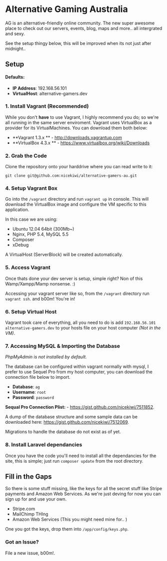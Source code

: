 Alternative Gaming Australia
======

AG is an alternative-friendly online community. The new super awesome place to check out our servers, events, blog, maps and more.. all intergrated and sexy.


See the setup thingy below, this will be improved when its not just after midnight.. 


## Setup

#### Defaults:


- **IP Address**: 192.168.56.101
- **VirtualHost**: alternative-gamers.dev


### 1. Install Vagrant (Recommended) 

While you don't **have** to use Vagrant, I highly recommend you do; so we're all running in the same server enviroment. Vagrant uses VirtualBox as a provider for its VirtualMachines. You can download them both below:

- **Vagrant 1.3.x ** - <http://downloads.vagrantup.com>
- **VirtualBox 4.3.x ** - <https://www.virtualbox.org/wiki/Downloads>


### 2. Grab the Code

Clone the repository onto your harddrive where you can read write to it:

`git clone git@github.com:nicekiwi/alternative-gamers-au.git`


### 4. Setup Vagrant Box

Go into the `/vagrant` directory and run `vagrant up` in console. This will download the VirtualBox image and configure the VM specific to this application. 

In this case we are using:

- Ubuntu 12.04 64bit (300Mb~)
- Nginx, PHP 5.4, MySQL 5.5
- Composer
- xDebug

A VirtualHost (ServerBlock) will be created automatically.

### 5. Access Vagrant

Once thats done your dev server is setup, simple right? Non of this Wamp/Xampp/Mamp nonsense. :)

Accessing your vagrant server like so, from the `/vagrant` directory run `vagrant ssh`. and b00m! You're in!


### 6. Setup Virtual Host

Vagrant took care of everything, all you need to do is add `192.168.56.101 alternative-gamers.dev` to your hosts file on your host computer *(Not in the VM)*.

### 7. Accessing MySQL & Importing the Database

*PhpMyAdmin is not installed by default.*

The database can be configured within vagrant normally with mysql, I prefer to use Sequel Pro from my host computer, you can download the connection file below to import.

- **Database**: `ag`
- **Username**: `root`
- **Password**: `password`

**Sequal Pro Connection Plist:** - <https://gist.github.com/nicekiwi/7511852>.

A dump of the database structure and some sample data can be downloaded here: <https://gist.github.com/nicekiwi/7512069>.

Migrations to handle the database do not exist as of yet.



### 8. Install Laravel dependancies

Once you have the code you'll need to install all the dependancies for the site, this is simple; just run `composer update` from the root directory.

## Fill in the Gaps

So there is some stuff missing, like the keys for all the secret stuff like Stripe payments and Amazon Web Services. As we're just deving for now you can sign up for and use your own.

- Stripe.com
- MailChimp THIng
- Amazon Web Services (This you might need mine for.. )

One you got the keys, drop them into `/app/config/keys.php`.

### Got an Issue?

File a new issue, b00m!.

